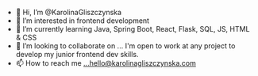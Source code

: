 - 👋 Hi, I’m @KarolinaGliszczynska
- 👀 I’m interested in frontend development
- 🌱 I’m currently learning Java, Spring Boot, React, Flask, SQL, JS, HTML & CSS
- 💞️ I’m looking to collaborate on ... I'm open to work at any project to develop my junior frontend dev skills.
- 📫 How to reach me ...hello@karolinagliszczynska.com

<!---
KarolinaGliszczynska/KarolinaGliszczynska is a ✨ special ✨ repository because its `README.md` (this file) appears on your GitHub profile.
You can click the Preview link to take a look at your changes.
--->
